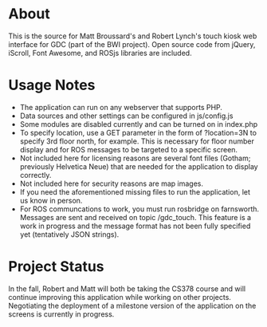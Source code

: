 # About

This is the source for Matt Broussard's and Robert Lynch's touch kiosk web interface for GDC (part of the BWI project).
Open source code from jQuery, iScroll, Font Awesome, and ROSjs libraries are included.

# Usage Notes

- The application can run on any webserver that supports PHP.
- Data sources and other settings can be configured in js/config.js
- Some modules are disabled currently and can be turned on in index.php
- To specify location, use a GET parameter in the form of ?location=3N to specify 3rd floor north, for example. This is necessary for floor number display and for ROS messages to be targeted to a specific screen.
- Not included here for licensing reasons are several font files (Gotham; previously Helvetica Neue) that are needed for the application to display correctly.
- Not included here for security reasons are map images.
- If you need the aforementioned missing files to run the application, let us know in person.
- For ROS communcations to work, you must run rosbridge on farnsworth. Messages are sent and received on topic /gdc_touch. This feature is a work in progress and the message format has not been fully specified yet (tentatively JSON strings).

# Project Status

In the fall, Robert and Matt will both be taking the CS378 course and will continue improving this application while working on other projects. Negotiating the deployment of a milestone version of the application on the screens is currently in progress.
 